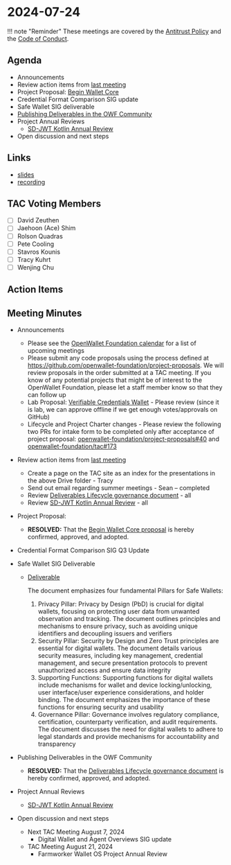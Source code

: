 # 2024-07-24

!!! note "Reminder"
    These meetings are covered by the [Antitrust Policy](../../governance/antitrust.md) and the [Code of Conduct](../../governance/code-of-conduct.md).

## Agenda
- Announcements
- Review action items from [last meeting](./2024-07-10.md#action-items)
- Project Proposal: [Begin Wallet Core](https://github.com/openwallet-foundation/project-proposals/pull/38)
- Credential Format Comparison SIG update
- Safe Wallet SIG deliverable
- [Publishing Deliverables in the OWF Community](https://github.com/openwallet-foundation/tac/pull/169)
- Project Annual Reviews
    - [SD-JWT Kotlin Annual Review](https://github.com/openwallet-foundation/tac/pull/171)
- Open discussion and next steps

## Links
- [slides](https://docs.google.com/presentation/d/1zEv-MAYPW4S27COdsfJwb2iZKsLnn-NzPdFzLAgg94M/edit?usp=sharing)
- [recording]()

## TAC Voting Members

- [ ] David Zeuthen
- [ ] Jaehoon (Ace) Shim
- [ ] Rolson Quadras
- [ ] Pete Cooling
- [ ] Stavros Kounis
- [ ] Tracy Kuhrt
- [ ] Wenjing Chu

## Action Items

## Meeting Minutes

- Announcements
    - Please see the [OpenWallet Foundation calendar](https://zoom-lfx.platform.linuxfoundation.org/meetings/openwalletfoundation) for a list of upcoming meetings
    - Please submit any code proposals using the process defined at https://github.com/openwallet-foundation/project-proposals. We will review proposals in the order submitted at a TAC meeting. If you know of any potential projects that might be of interest to the OpenWallet Foundation, please let a staff member know so that they can follow up
    - Lab Proposal: [Verifiable Credentials Wallet](https://github.com/openwallet-foundation/project-proposals/pull/39) - Please review (since it is lab, we can approve offline if we get enough votes/approvals on GitHub)
    - Lifecycle and Project Charter changes - Please review the following two PRs for intake form to be completed only after acceptance of project proposal: [openwallet-foundation/project-proposals#40](https://github.com/openwallet-foundation/project-proposals/pull/40) and [openwallet-foundation/tac#173](https://github.com/openwallet-foundation/tac/pull/173)

- Review action items from [last meeting](./2024-07-10.md#action-items)
    - Create a page on the TAC site as an index for the presentations in the above Drive folder - Tracy
    - Send out email regarding summer meetings - Sean – completed
    - Review [Deliverables Lifecycle governance document](https://github.com/openwallet-foundation/tac/pull/169) - all
    - Review [SD-JWT Kotlin Annual Review](https://github.com/openwallet-foundation/tac/pull/171) - all

- Project Proposal:
    - **RESOLVED:** That the [Begin Wallet Core proposal](https://github.com/openwallet-foundation/project-proposals/pull/38) is hereby confirmed, approved, and adopted.

- Credential Format Comparison SIG Q3 Update

- Safe Wallet SIG Deliverable
    - [Deliverable](https://github.com/openwallet-foundation/safe-wallet-sig/releases/tag/v1.1)

        The document emphasizes four fundamental Pillars for Safe Wallets:

        1. Privacy Pillar: Privacy by Design (PbD) is crucial for digital wallets, focusing on protecting user data from unwanted observation and tracking. The document outlines principles and mechanisms to ensure privacy, such as avoiding unique identifiers and decoupling issuers and verifiers
        1. Security Pillar: Security by Design and Zero Trust principles are essential for digital wallets. The document details various security measures, including key management, credential management, and secure presentation protocols to prevent unauthorized access and ensure data integrity
        1. Supporting Functions: Supporting functions for digital wallets include mechanisms for wallet and device locking/unlocking, user interface/user experience considerations, and holder binding. The document emphasizes the importance of these functions for ensuring security and usability
        1. Governance Pillar: Governance involves regulatory compliance, certification, counterparty verification, and audit requirements. The document discusses the need for digital wallets to adhere to legal standards and provide mechanisms for accountability and transparency

- Publishing Deliverables in the OWF Community
    - **RESOLVED:** That the [Deliverables Lifecycle governance document](https://github.com/openwallet-foundation/tac/pull/169) is hereby confirmed, approved, and adopted.

- Project Annual Reviews
    - [SD-JWT Kotlin Annual Review](https://github.com/openwallet-foundation/tac/pull/171)

- Open discussion and next steps
    - Next TAC Meeting August 7, 2024
        - Digital Wallet and Agent Overviews SIG update
    - TAC Meeting August 21, 2024
        - Farmworker Wallet OS Project Annual Review


